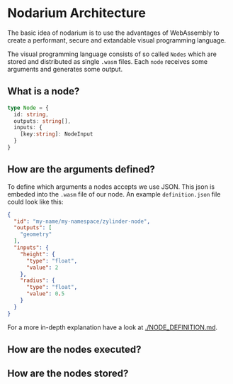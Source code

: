 # Nodarium Architecture

The basic idea of nodarium is to use the advantages of WebAssembly to create a performant, secure and extandable visual programming language.

The visual programming language consists of so called `Nodes` which are stored and distributed as single `.wasm` files. Each `node` receives some arguments and generates some output.

## What is a node?

```typescript
type Node = {
  id: string,
  outputs: string[],
  inputs: {
    [key:string]: NodeInput
  }
}
```

## How are the arguments defined?
To define which arguments a nodes accepts we use JSON. This json is embeded into the `.wasm` file of our node. An example `definition.json` file could look like this:

```json
{
  "id": "my-name/my-namespace/zylinder-node",
  "outputs": [
    "geometry"
  ],
  "inputs": {
    "height": {
      "type": "float",
      "value": 2
    },
    "radius": {
      "type": "float",
      "value": 0.5
    }
  }
}
```

For a more in-depth explanation have a look at [./NODE_DEFINITION.md](NODE_DEFINITION.md).

## How are the nodes executed?

## How are the nodes stored?
